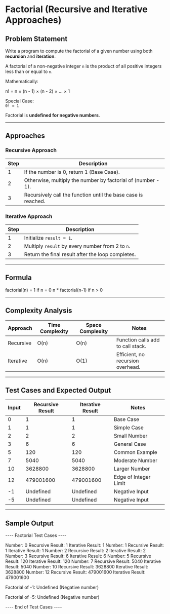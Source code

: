 # Factorial (Recursive and Iterative Approaches)

## Problem Statement
Write a program to compute the factorial of a given number using both **recursion** and **iteration**.

A factorial of a non-negative integer `n` is the product of all positive integers less than or equal to `n`.

Mathematically:

n! = n × (n - 1) × (n - 2) × ... × 1


Special Case:  
`0! = 1`

Factorial is **undefined for negative numbers**.

---

## Approaches

### Recursive Approach
| Step | Description |
|------|--------------|
| 1 | If the number is 0, return 1 (Base Case). |
| 2 | Otherwise, multiply the number by factorial of (number - 1). |
| 3 | Recursively call the function until the base case is reached. |

### Iterative Approach
| Step | Description |
|------|--------------|
| 1 | Initialize `result = 1`. |
| 2 | Multiply `result` by every number from 2 to `n`. |
| 3 | Return the final result after the loop completes. |

---

## Formula

factorial(n) =
1 if n = 0
n * factorial(n-1) if n > 0

---

## Complexity Analysis

| Approach | Time Complexity | Space Complexity | Notes |
|-----------|----------------|------------------|-------|
| Recursive | O(n) | O(n) | Function calls add to call stack. |
| Iterative | O(n) | O(1) | Efficient, no recursion overhead. |

---

## Test Cases and Expected Output

| Input | Recursive Result | Iterative Result | Notes |
|--------|------------------|------------------|-------|
| 0 | 1 | 1 | Base Case |
| 1 | 1 | 1 | Simple Case |
| 2 | 2 | 2 | Small Number |
| 3 | 6 | 6 | General Case |
| 5 | 120 | 120 | Common Example |
| 7 | 5040 | 5040 | Moderate Number |
| 10 | 3628800 | 3628800 | Larger Number |
| 12 | 479001600 | 479001600 | Edge of Integer Limit |
| -1 | Undefined | Undefined | Negative Input |
| -5 | Undefined | Undefined | Negative Input |

---

## Sample Output

---- Factorial Test Cases ----

Number: 0
Recursive Result: 1
Iterative Result: 1
Number: 1
Recursive Result: 1
Iterative Result: 1
Number: 2
Recursive Result: 2
Iterative Result: 2
Number: 3
Recursive Result: 6
Iterative Result: 6
Number: 5
Recursive Result: 120
Iterative Result: 120
Number: 7
Recursive Result: 5040
Iterative Result: 5040
Number: 10
Recursive Result: 3628800
Iterative Result: 3628800
Number: 12
Recursive Result: 479001600
Iterative Result: 479001600

Factorial of -1: Undefined (Negative number)

Factorial of -5: Undefined (Negative number)

---- End of Test Cases ----
